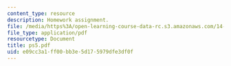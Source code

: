 ```yaml
---
content_type: resource
description: Homework assignment.
file: /media/https%3A/open-learning-course-data-rc.s3.amazonaws.com/14-44-energy-economics-spring-2007/e09cc3a1ff00bb3e5d175979dfe3df0f_ps5.pdf
file_type: application/pdf
resourcetype: Document
title: ps5.pdf
uid: e09cc3a1-ff00-bb3e-5d17-5979dfe3df0f
---
```

